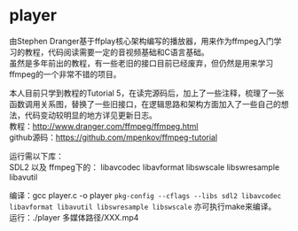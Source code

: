 # player  
由Stephen Dranger基于ffplay核心架构编写的播放器，用来作为ffmpeg入门学习的教程，代码阅读需要一定的音视频基础和C语言基础。  
虽然是多年前出的教程，有一些老旧的接口目前已经废弃，但仍然是用来学习ffmpeg的一个非常不错的项目。  

本人目前只学到教程的Tutorial 5，在读完源码后，加上了一些注释，梳理了一张函数调用关系图，替换了一些旧接口，在逻辑思路和架构方面加入了一些自己的想法，代码变动较明显的地方详见更新日志。  
教程：http://www.dranger.com/ffmpeg/ffmpeg.html  
github源码：https://github.com/mpenkov/ffmpeg-tutorial  

运行需以下库：  
SDL2
以及
ffmpeg下的：
libavcodec
libavformat
libswscale
libswresample
libavutil  

编译：gcc player.c -o player `pkg-config --cflags --libs sdl2 libavcodec libavformat libavutil libswresample libswscale` 亦可执行make来编译。  
运行：./player 多媒体路径/XXX.mp4  
